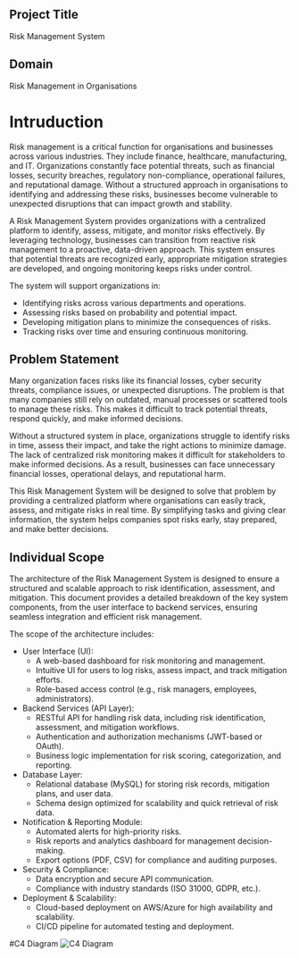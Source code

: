 ## Project Title
Risk Management System
## Domain
Risk Management in Organisations
# Intruduction
Risk management is a critical function for organisations and businesses across various industries. They include finance, healthcare, manufacturing, and IT. Organizations constantly face potential threats, such as financial losses, security breaches, regulatory non-compliance, operational failures, and reputational damage. Without a structured approach in organisations to identifying and addressing these risks, businesses become vulnerable to unexpected disruptions that can impact growth and stability.

A Risk Management System provides organizations with a centralized platform to identify, assess, mitigate, and monitor risks effectively. By leveraging technology, businesses can transition from reactive risk management to a proactive, data-driven approach. This system ensures that potential threats are recognized early, appropriate mitigation strategies are developed, and ongoing monitoring keeps risks under control.

The system will support organizations in:
- Identifying risks across various departments and operations.
- Assessing risks based on probability and potential impact.
- Developing mitigation plans to minimize the consequences of risks.
- Tracking risks over time and ensuring continuous monitoring.
  
## Problem Statement
Many organization faces risks like its financial losses, cyber security threats, compliance issues, or unexpected disruptions. The problem is that many companies still rely on outdated, manual processes or scattered tools to manage these risks. This makes it difficult to track potential threats, respond quickly, and make informed decisions.

Without a structured system in place, organizations struggle to identify risks in time, assess their impact, and take the right actions to minimize damage. The lack of centralized risk monitoring makes it difficult for stakeholders to make informed decisions. As a result, businesses can face unnecessary financial losses, operational delays, and reputational harm.

This Risk Management System will be designed to solve that problem by providing a centralized platform where organisations can easily track, assess, and mitigate risks in real time. By simplifying tasks and giving clear information, the system helps companies spot risks early, stay prepared, and make better decisions.

## Individual Scope
The architecture of the Risk Management System is designed to ensure a structured and scalable approach to risk identification, assessment, and mitigation. This document provides a detailed breakdown of the key system components, from the user interface to backend services, ensuring seamless integration and efficient risk management.

The scope of the architecture includes:
- User Interface (UI):
   - A web-based dashboard for risk monitoring and management.
   - Intuitive UI for users to log risks, assess impact, and track mitigation efforts.
   - Role-based access control (e.g., risk managers, employees, administrators).
- Backend Services (API Layer):
  - RESTful API for handling risk data, including risk identification, assessment, and mitigation workflows.
  - Authentication and authorization mechanisms (JWT-based or OAuth).
  - Business logic implementation for risk scoring, categorization, and reporting.
- Database Layer:
   - Relational database (MySQL) for storing risk records, mitigation plans, and user data.
   - Schema design optimized for scalability and quick retrieval of risk data.
- Notification & Reporting Module:
   - Automated alerts for high-priority risks.
   - Risk reports and analytics dashboard for management decision-making.
   - Export options (PDF, CSV) for compliance and auditing purposes.
- Security & Compliance:
  - Data encryption and secure API communication.
  - Compliance with industry standards (ISO 31000, GDPR, etc.).
- Deployment & Scalability:
   - Cloud-based deployment on AWS/Azure for high availability and scalability.
   - CI/CD pipeline for automated testing and deployment.
     
#C4 Diagram
![C4 Diagram](https://www.mermaidchart.com/raw/55772ac9-af3d-4a0d-8c7a-d243476c1e27?theme=light&version=v0.1&format=svg)


